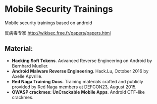 # Mobile Security Trainings
Mobile security trainings based on android

反病毒专家 http://wikisec.free.fr/papers/papers.html

## Material:

- **Hacking Soft Tokens**. Advanced Reverse Engineering
on Android by Bernhard Mueller.
- **Android Malware Reverse Engineering**. Hack.Lu, October 2016 by Axelle Apvrille.
- **Red Naga Training Docs**. Training materials crafted and publicly provided by Red Naga members  at DEFCON23, August 2015.
- **OWASP crackmes: UnCrackable Mobile Apps**. Android CTF-like crackmes.
